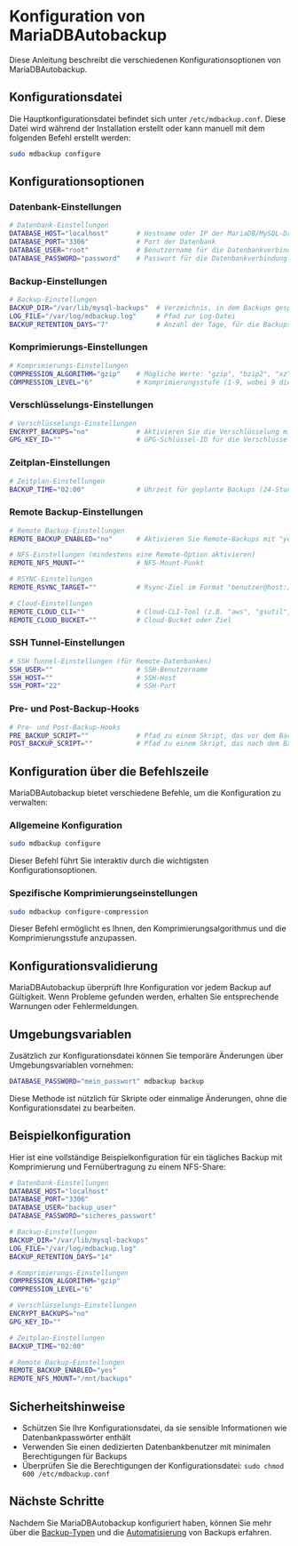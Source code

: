 # Konfiguration von MariaDBAutobackup

Diese Anleitung beschreibt die verschiedenen Konfigurationsoptionen von MariaDBAutobackup.

## Konfigurationsdatei

Die Hauptkonfigurationsdatei befindet sich unter `/etc/mdbackup.conf`. Diese Datei wird während der Installation erstellt oder kann manuell mit dem folgenden Befehl erstellt werden:

```bash
sudo mdbackup configure
```

## Konfigurationsoptionen

### Datenbank-Einstellungen

```bash
# Datenbank-Einstellungen
DATABASE_HOST="localhost"       # Hostname oder IP der MariaDB/MySQL-Datenbank
DATABASE_PORT="3306"            # Port der Datenbank
DATABASE_USER="root"            # Benutzername für die Datenbankverbindung
DATABASE_PASSWORD="password"    # Passwort für die Datenbankverbindung
```

### Backup-Einstellungen

```bash
# Backup-Einstellungen
BACKUP_DIR="/var/lib/mysql-backups"  # Verzeichnis, in dem Backups gespeichert werden
LOG_FILE="/var/log/mdbackup.log"     # Pfad zur Log-Datei
BACKUP_RETENTION_DAYS="7"            # Anzahl der Tage, für die Backups aufbewahrt werden
```

### Komprimierungs-Einstellungen

```bash
# Komprimierungs-Einstellungen
COMPRESSION_ALGORITHM="gzip"    # Mögliche Werte: "gzip", "bzip2", "xz", "none"
COMPRESSION_LEVEL="6"           # Komprimierungsstufe (1-9, wobei 9 die stärkste Komprimierung ist)
```

### Verschlüsselungs-Einstellungen

```bash
# Verschlüsselungs-Einstellungen
ENCRYPT_BACKUPS="no"            # Aktivieren Sie die Verschlüsselung mit "yes"
GPG_KEY_ID=""                   # GPG-Schlüssel-ID für die Verschlüsselung
```

### Zeitplan-Einstellungen

```bash
# Zeitplan-Einstellungen
BACKUP_TIME="02:00"             # Uhrzeit für geplante Backups (24-Stunden-Format)
```

### Remote Backup-Einstellungen

```bash
# Remote Backup-Einstellungen
REMOTE_BACKUP_ENABLED="no"      # Aktivieren Sie Remote-Backups mit "yes"

# NFS-Einstellungen (mindestens eine Remote-Option aktivieren)
REMOTE_NFS_MOUNT=""             # NFS-Mount-Punkt

# RSYNC-Einstellungen
REMOTE_RSYNC_TARGET=""          # Rsync-Ziel im Format "benutzer@host:/pfad"

# Cloud-Einstellungen
REMOTE_CLOUD_CLI=""             # Cloud-CLI-Tool (z.B. "aws", "gsutil", "rclone")
REMOTE_CLOUD_BUCKET=""          # Cloud-Bucket oder Ziel
```

### SSH Tunnel-Einstellungen

```bash
# SSH Tunnel-Einstellungen (für Remote-Datenbanken)
SSH_USER=""                     # SSH-Benutzername
SSH_HOST=""                     # SSH-Host
SSH_PORT="22"                   # SSH-Port
```

### Pre- und Post-Backup-Hooks

```bash
# Pre- und Post-Backup-Hooks
PRE_BACKUP_SCRIPT=""            # Pfad zu einem Skript, das vor dem Backup ausgeführt wird
POST_BACKUP_SCRIPT=""           # Pfad zu einem Skript, das nach dem Backup ausgeführt wird
```

## Konfiguration über die Befehlszeile

MariaDBAutobackup bietet verschiedene Befehle, um die Konfiguration zu verwalten:

### Allgemeine Konfiguration

```bash
sudo mdbackup configure
```

Dieser Befehl führt Sie interaktiv durch die wichtigsten Konfigurationsoptionen.

### Spezifische Komprimierungseinstellungen

```bash
sudo mdbackup configure-compression
```

Dieser Befehl ermöglicht es Ihnen, den Komprimierungsalgorithmus und die Komprimierungsstufe anzupassen.

## Konfigurationsvalidierung

MariaDBAutobackup überprüft Ihre Konfiguration vor jedem Backup auf Gültigkeit. Wenn Probleme gefunden werden, erhalten Sie entsprechende Warnungen oder Fehlermeldungen.

## Umgebungsvariablen

Zusätzlich zur Konfigurationsdatei können Sie temporäre Änderungen über Umgebungsvariablen vornehmen:

```bash
DATABASE_PASSWORD="mein_passwort" mdbackup backup
```

Diese Methode ist nützlich für Skripte oder einmalige Änderungen, ohne die Konfigurationsdatei zu bearbeiten.

## Beispielkonfiguration

Hier ist eine vollständige Beispielkonfiguration für ein tägliches Backup mit Komprimierung und Fernübertragung zu einem NFS-Share:

```bash
# Datenbank-Einstellungen
DATABASE_HOST="localhost"
DATABASE_PORT="3306"
DATABASE_USER="backup_user"
DATABASE_PASSWORD="sicheres_passwort"

# Backup-Einstellungen
BACKUP_DIR="/var/lib/mysql-backups"
LOG_FILE="/var/log/mdbackup.log"
BACKUP_RETENTION_DAYS="14"

# Komprimierungs-Einstellungen
COMPRESSION_ALGORITHM="gzip"
COMPRESSION_LEVEL="6"

# Verschlüsselungs-Einstellungen
ENCRYPT_BACKUPS="no"
GPG_KEY_ID=""

# Zeitplan-Einstellungen
BACKUP_TIME="02:00"

# Remote Backup-Einstellungen
REMOTE_BACKUP_ENABLED="yes"
REMOTE_NFS_MOUNT="/mnt/backups"
```

## Sicherheitshinweise

- Schützen Sie Ihre Konfigurationsdatei, da sie sensible Informationen wie Datenbankpasswörter enthält
- Verwenden Sie einen dedizierten Datenbankbenutzer mit minimalen Berechtigungen für Backups
- Überprüfen Sie die Berechtigungen der Konfigurationsdatei: `sudo chmod 600 /etc/mdbackup.conf`

## Nächste Schritte

Nachdem Sie MariaDBAutobackup konfiguriert haben, können Sie mehr über die [Backup-Typen](Backup-Typen.md) und die [Automatisierung](Automatisierung.md) von Backups erfahren.
